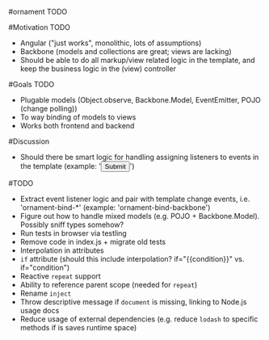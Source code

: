 #ornament
TODO

#Motivation
TODO
* Angular ("just works", monolithic, lots of assumptions)
* Backbone (models and collections are great; views are lacking)
* Should be able to do all markup/view related logic in the template, and keep the business logic in the (view) controller

#Goals
TODO
* Plugable models (Object.observe, Backbone.Model, EventEmitter, POJO (change polling))
* To way binding of models to views
* Works both frontend and backend

#Discussion
* Should there be smart logic for handling assigning listeners to events in the template (example: '<button onclick="doSomething()">Submit</button>')

#TODO
* Extract event listener logic and pair with template change events, i.e. 'ornament-bind-*' (example: 'ornament-bind-backbone')
* Figure out how to handle mixed models (e.g. POJO + Backbone.Model). Possibly sniff types somehow?
* Run tests in browser via testling
* Remove code in index.js + migrate old tests
* Interpolation in attributes
* `if` attribute (should this include interpolation? if="{{condition}}" vs. if="condition")
* Reactive `repeat` support
* Ability to reference parent scope (needed for `repeat`)
* Rename `inject`
* Throw descriptive message if `document` is missing, linking to Node.js usage docs
* Reduce usage of external dependencies (e.g. reduce `lodash` to specific methods if is saves runtime space)

